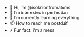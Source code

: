 - 👋 Hi, I’m @isolationfromatoms
- 👀 I’m interested in perfection
- 🌱 I’m currently learning everything 
- 📫 How to reach me postduif
- ⚡ Fun fact: i'm a mess

<!---
isolationfromatoms/isolationfromatoms is a ✨ special ✨ repository because its `README.md` (this file) appears on your GitHub profile.
You can click the Preview link to take a look at your changes.
--->
